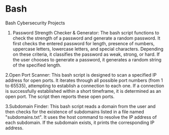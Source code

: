 # Bash
Bash Cybersecurity Projects
1. Password Strength Checker & Generator: The bash script functions to check the strength of a password and generate a random password. It first checks the entered password for length, presence of numbers, uppercase letters, lowercase letters, and special characters. Depending on these criteria, it classifies the password as weak, strong, or hard. If the user chooses to generate a password, it generates a random string of the specified length.


2.Open Port Scanner: This bash script is designed to scan a specified IP address for open ports. It iterates through all possible port numbers (from 1 to 65535), attempting to establish a connection to each one. If a connection is successfully established within a short timeframe, it is determined as an open port. The script then reports these open ports.

3.Subdomain Finder: This bash script reads a domain from the user and then checks for the existence of subdomains listed in a file named "subdomains.txt". It uses the host command to resolve the IP address of each subdomain. If the subdomain exists, it prints the corresponding IP address.



